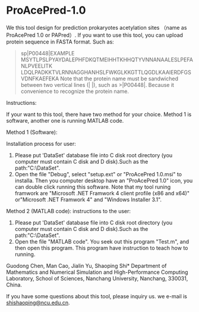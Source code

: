 # ProAcePred-1.0

  We this tool design for prediction prokaryotes acetylation sites （name as ProAcePred 1.0 or
PAPred）.
If you want to use this tool, you can upload protein sequence in FASTA format.
Such as:
  >sp|P00448|EXAMPLE
  MSYTLPSLPYAYDALEPHFDKQTMEIHHTKHHQTYVNNANAALESLPEFANLPVEELITK
  LDQLPADKKTVLRNNAGGHANHSLFWKGLKKGTTLQGDLKAAIERDFGSVDNFKAEFEKA
  Note that the protein name must be sandwiched between two vertical lines (| |), 
such as >|P00448|. Because it convenience to recognize the protein name.
  

   Instructions:

   If your want to this tool, there have two method for your choice. Method 1 is software,
another one is running MATLAB code.

   Method 1 (Software):

   Installation process for user:
   1. Please put 'DataSet' database file into C disk root directory (you computer must contain
C disk and D disk).Such as the path:"C:\DataSet".
   2. Open the file "Debug", select "setup.ext" or "ProAcePred 1.0.msi" to installa. Then you 
computer desktop have an "ProAcePred 1.0" icon, you can double click running this software.
   Note that my tool runing framwork are "Microsoft .NET Framwork 4 client profile (x86 and x64)"
or"Microsoft .NET Framwork 4" and "Windows Installer 3.1".

   Method 2 (MATLAB code):
   instructions to the user:
   1. Please put 'DataSet' database file into C disk root directory (you computer must contain
C disk and D disk).Such as the path:"C:\DataSet".
   2. Open the file "MATLAB code". You seek out this program "Test.m", and then open this program.
This program have instruction to teach how to running.

   Guodong Chen, Man Cao, Jialin Yu, Shaoping Shi* 
   Department of Mathematics and Numerical Simulation and High-Performance Computing Laboratory,
School of Sciences, Nanchang University, Nanchang, 330031, China.
   
   If you have some questions about this tool, please inquiry us. 
we e-mail is shishaoping@ncu.edu.cn.

